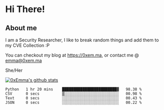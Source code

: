 # Hi There!

## About me
I am a Security Researcher, I like to break random things and add them to my CVE Collection :P 

You can checkout my blog at https://0xem.ma, or contact me @ [emma@0xem.ma](mailto:emma@0xem.ma)

She/Her

[![0xEmma's github stats](https://github-readme-stats.vercel.app/api?username=0xEmma&count_private=true&show_icons=true&theme=dark)](https://github.com/0xEmma)
<!--START_SECTION:waka-->

```text
Python   1 hr 20 mins    ████████████████████████▓   98.38 %
CSV      0 secs          ▒░░░░░░░░░░░░░░░░░░░░░░░░   00.98 %
Text     0 secs          ░░░░░░░░░░░░░░░░░░░░░░░░░   00.43 %
JSON     0 secs          ░░░░░░░░░░░░░░░░░░░░░░░░░   00.22 %
```

<!--END_SECTION:waka-->
